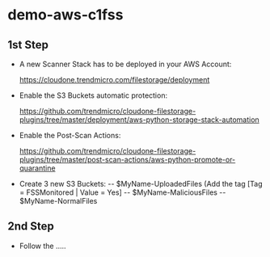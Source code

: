 # demo-aws-c1fss

## 1st Step
- A new Scanner Stack has to be deployed in your AWS Account:

  https://cloudone.trendmicro.com/filestorage/deployment

- Enable the S3 Buckets automatic protection:

  https://github.com/trendmicro/cloudone-filestorage-plugins/tree/master/deployment/aws-python-storage-stack-automation

- Enable the Post-Scan Actions:

  https://github.com/trendmicro/cloudone-filestorage-plugins/tree/master/post-scan-actions/aws-python-promote-or-quarantine

- Create 3 new S3 Buckets:
-- $MyName-UploadedFiles (Add the tag [Tag = FSSMonitored	| Value = Yes]
-- $MyName-MaliciousFiles 
-- $MyName-NormalFiles

## 2nd Step
- Follow the .....
